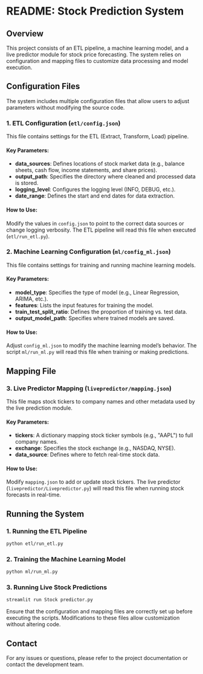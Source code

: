 # README: Stock Prediction System

## Overview
This project consists of an ETL pipeline, a machine learning model, and a live predictor module for stock price forecasting. The system relies on configuration and mapping files to customize data processing and model execution.

## Configuration Files
The system includes multiple configuration files that allow users to adjust parameters without modifying the source code.

### 1. ETL Configuration (`etl/config.json`)
This file contains settings for the ETL (Extract, Transform, Load) pipeline.

#### **Key Parameters:**
- **data_sources**: Defines locations of stock market data (e.g., balance sheets, cash flow, income statements, and share prices).
- **output_path**: Specifies the directory where cleaned and processed data is stored.
- **logging_level**: Configures the logging level (INFO, DEBUG, etc.).
- **date_range**: Defines the start and end dates for data extraction.

#### **How to Use:**
Modify the values in `config.json` to point to the correct data sources or change logging verbosity. The ETL pipeline will read this file when executed (`etl/run_etl.py`).

### 2. Machine Learning Configuration (`ml/config_ml.json`)
This file contains settings for training and running machine learning models.

#### **Key Parameters:**
- **model_type**: Specifies the type of model (e.g., Linear Regression, ARIMA, etc.).
- **features**: Lists the input features for training the model.
- **train_test_split_ratio**: Defines the proportion of training vs. test data.
- **output_model_path**: Specifies where trained models are saved.

#### **How to Use:**
Adjust `config_ml.json` to modify the machine learning model’s behavior. The script `ml/run_ml.py` will read this file when training or making predictions.

## Mapping File

### 3. Live Predictor Mapping (`livepredictor/mapping.json`)
This file maps stock tickers to company names and other metadata used by the live prediction module.

#### **Key Parameters:**
- **tickers**: A dictionary mapping stock ticker symbols (e.g., "AAPL") to full company names.
- **exchange**: Specifies the stock exchange (e.g., NASDAQ, NYSE).
- **data_source**: Defines where to fetch real-time stock data.

#### **How to Use:**
Modify `mapping.json` to add or update stock tickers. The live predictor (`livepredictor/Livepredictor.py`) will read this file when running stock forecasts in real-time.

## Running the System

### 1. Running the ETL Pipeline
```bash
python etl/run_etl.py
```

### 2. Training the Machine Learning Model
```bash
python ml/run_ml.py
```

### 3. Running Live Stock Predictions
```bash
streamlit run Stock predictor.py
```

Ensure that the configuration and mapping files are correctly set up before executing the scripts. Modifications to these files allow customization without altering code.

## Contact
For any issues or questions, please refer to the project documentation or contact the development team.

